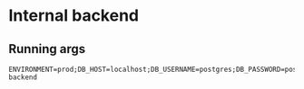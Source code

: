# Internal backend

## Running args

```
ENVIRONMENT=prod;DB_HOST=localhost;DB_USERNAME=postgres;DB_PASSWORD=postgres;RABBITMQ_HOST=localhost;RABBITMQ_PASSWORD=guest;RABBITMQ_USERNAME=guest;OTLP_ENDPOINT=localhost:4318;TRACING_APP_NAME=internal-backend
```

